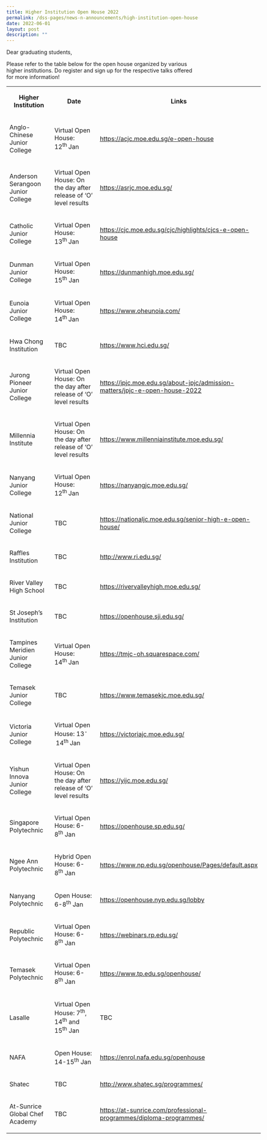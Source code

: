 ```yaml
---
title: Higher Institution Open House 2022
permalink: /dss-pages/news-n-announcements/high-institution-open-house-2022
date: 2022-06-01
layout: post
description: ""
---
```


<p>Dear graduating students,</p>
<p>Please refer to the table below for the open house organized&nbsp;by various higher institutions. Do register and sign up for the respective talks offered for more information!</p>
<table style="width: 666px;">
<tbody>
<tr>
<td style="width: 116.328px; text-align: center;">
<p><strong>Higher Institution</strong></p>
</td>
<td style="width: 141.5px; text-align: center;">
<p><strong>Date</strong></p>
</td>
<td style="width: 386.172px; text-align: center;">
<p><strong>Links</strong></p>
</td>
</tr>
<tr>
<td style="width: 116.328px;">
<p>Anglo-Chinese Junior College</p>
</td>
<td style="width: 141.5px;">
<p>Virtual Open House: 12<sup>th&nbsp;</sup>Jan</p>
</td>
<td style="width: 386.172px;">
<p><a href="https://acjc.moe.edu.sg/e-open-house">https://acjc.moe.edu.sg/e-open-house</a></p>
</td>
</tr>
<tr>
<td style="width: 116.328px;">
<p>Anderson Serangoon Junior College</p>
</td>
<td style="width: 141.5px;">
<p>Virtual Open House: On the day after release of &lsquo;O&rsquo; level results</p>
</td>
<td style="width: 386.172px;">
<p><a href="https://asrjc.moe.edu.sg/">https://asrjc.moe.edu.sg/</a></p>
</td>
</tr>
<tr>
<td style="width: 116.328px;">
<p>Catholic Junior College</p>
</td>
<td style="width: 141.5px;">
<p>Virtual Open House: 13<sup>th&nbsp;</sup>Jan</p>
</td>
<td style="width: 386.172px;">
<p><a href="https://cjc.moe.edu.sg/cjc/highlights/cjcs-e-open-house">https://cjc.moe.edu.sg/cjc/highlights/cjcs-e-open-house</a></p>
</td>
</tr>
<tr>
<td style="width: 116.328px;">
<p>Dunman Junior College</p>
</td>
<td style="width: 141.5px;">
<p>Virtual Open House: 15<sup>th</sup>&nbsp;Jan</p>
</td>
<td style="width: 386.172px;">
<p><a href="https://dunmanhigh.moe.edu.sg/">https://dunmanhigh.moe.edu.sg/</a></p>
</td>
</tr>
<tr>
<td style="width: 116.328px;">
<p>Eunoia Junior College</p>
</td>
<td style="width: 141.5px;">
<p>Virtual Open House: 14<sup>th&nbsp;</sup>Jan</p>
</td>
<td style="width: 386.172px;">
<p><a href="https://www.oheunoia.com/">https://www.oheunoia.com/</a></p>
</td>
</tr>
<tr>
<td style="width: 116.328px;">
<p>Hwa Chong Institution</p>
</td>
<td style="width: 141.5px;">
<p>TBC</p>
</td>
<td style="width: 386.172px;">
<p><a href="https://www.hci.edu.sg/">https://www.hci.edu.sg/</a></p>
</td>
</tr>
<tr>
<td style="width: 116.328px;">
<p>Jurong Pioneer Junior College</p>
</td>
<td style="width: 141.5px;">
<p>Virtual Open House: On the day after release of &lsquo;O&rsquo; level results</p>
</td>
<td style="width: 386.172px;">
<p><a href="https://jpjc.moe.edu.sg/about-jpjc/admission-matters/jpjc-e-open-house-2022">https://jpjc.moe.edu.sg/about-jpjc/admission-matters/jpjc-e-open-house-2022</a></p>
</td>
</tr>
<tr>
<td style="width: 116.328px;">
<p>Millennia Institute</p>
</td>
<td style="width: 141.5px;">
<p>Virtual Open House: On the day after release of &lsquo;O&rsquo; level results</p>
</td>
<td style="width: 386.172px;">
<p><a href="https://www.millenniainstitute.moe.edu.sg/">https://www.millenniainstitute.moe.edu.sg/</a></p>
</td>
</tr>
<tr>
<td style="width: 116.328px;">
<p>Nanyang Junior College</p>
</td>
<td style="width: 141.5px;">
<p>Virtual Open House: 12<sup>th&nbsp;</sup>Jan</p>
</td>
<td style="width: 386.172px;">
<p><a href="https://nanyangjc.moe.edu.sg/">https://nanyangjc.moe.edu.sg/</a></p>
</td>
</tr>
<tr>
<td style="width: 116.328px;">
<p>National Junior College</p>
</td>
<td style="width: 141.5px;">
<p>TBC</p>
</td>
<td style="width: 386.172px;">
<p><a href="https://nationaljc.moe.edu.sg/senior-high-e-open-house/">https://nationaljc.moe.edu.sg/senior-high-e-open-house/</a></p>
</td>
</tr>
<tr>
<td style="width: 116.328px;">
<p>Raffles Institution</p>
</td>
<td style="width: 141.5px;">
<p>TBC</p>
</td>
<td style="width: 386.172px;">
<p><a href="http://www.ri.edu.sg/">http://www.ri.edu.sg/</a></p>
</td>
</tr>
<tr>
<td style="width: 116.328px;">
<p>River Valley High School</p>
</td>
<td style="width: 141.5px;">
<p>TBC</p>
</td>
<td style="width: 386.172px;">
<p><a href="https://rivervalleyhigh.moe.edu.sg/">https://rivervalleyhigh.moe.edu.sg/</a></p>
</td>
</tr>
<tr>
<td style="width: 116.328px;">
<p>St Joseph&rsquo;s Institution</p>
</td>
<td style="width: 141.5px;">
<p>TBC</p>
</td>
<td style="width: 386.172px;">
<p><a href="https://openhouse.sji.edu.sg/">https://openhouse.sji.edu.sg/</a></p>
</td>
</tr>
<tr>
<td style="width: 116.328px;">
<p>Tampines Meridien Junior College</p>
</td>
<td style="width: 141.5px;">
<p>Virtual Open House: 14<sup>th&nbsp;</sup>Jan</p>
</td>
<td style="width: 386.172px;">
<p><a href="https://tmjc-oh.squarespace.com/">https://tmjc-oh.squarespace.com/</a></p>
</td>
</tr>
<tr>
<td style="width: 116.328px;">
<p>Temasek Junior College</p>
</td>
<td style="width: 141.5px;">
<p>TBC</p>
</td>
<td style="width: 386.172px;">
<p><a href="https://www.temasekjc.moe.edu.sg/">https://www.temasekjc.moe.edu.sg/</a></p>
</td>
</tr>
<tr>
<td style="width: 116.328px;">
<p>Victoria Junior College</p>
</td>
<td style="width: 141.5px;">
<p>Virtual Open House: 13<sup>-&nbsp;</sup>14<sup>th&nbsp;</sup>Jan</p>
</td>
<td style="width: 386.172px;">
<p><a href="https://victoriajc.moe.edu.sg/">https://victoriajc.moe.edu.sg/</a></p>
</td>
</tr>
<tr>
<td style="width: 116.328px;">
<p>Yishun Innova Junior College</p>
</td>
<td style="width: 141.5px;">
<p>Virtual Open House: On the day after release of &lsquo;O&rsquo; level results</p>
</td>
<td style="width: 386.172px;">
<p><a href="https://yijc.moe.edu.sg/">https://yijc.moe.edu.sg/</a></p>
</td>
</tr>
<tr>
<td style="width: 116.328px;">
<p>Singapore Polytechnic</p>
</td>
<td style="width: 141.5px;">
<p>Virtual Open House: 6-8<sup>th</sup>&nbsp;Jan</p>
</td>
<td style="width: 386.172px;">
<p><a href="https://openhouse.sp.edu.sg/">https://openhouse.sp.edu.sg/</a></p>
</td>
</tr>
<tr>
<td style="width: 116.328px;">
<p>Ngee Ann Polytechnic</p>
</td>
<td style="width: 141.5px;">
<p>Hybrid Open House: 6-8<sup>th</sup>&nbsp;Jan</p>
</td>
<td style="width: 386.172px;">
<p><a href="https://www.np.edu.sg/openhouse/Pages/default.aspx">https://www.np.edu.sg/openhouse/Pages/default.aspx</a></p>
</td>
</tr>
<tr>
<td style="width: 116.328px;">
<p>Nanyang Polytechnic</p>
</td>
<td style="width: 141.5px;">
<p>Open House: 6-8<sup>th</sup>&nbsp;Jan</p>
</td>
<td style="width: 386.172px;">
<p><a href="https://openhouse.nyp.edu.sg/lobby">https://openhouse.nyp.edu.sg/lobby</a></p>
</td>
</tr>
<tr>
<td style="width: 116.328px;">
<p>Republic Polytechnic</p>
</td>
<td style="width: 141.5px;">
<p>Virtual Open House: 6-8<sup>th</sup>&nbsp;Jan</p>
</td>
<td style="width: 386.172px;">
<p><a href="https://webinars.rp.edu.sg/">https://webinars.rp.edu.sg/</a></p>
</td>
</tr>
<tr>
<td style="width: 116.328px;">
<p>Temasek Polytechnic</p>
</td>
<td style="width: 141.5px;">
<p>Virtual Open House: 6-8<sup>th</sup>&nbsp;Jan</p>
</td>
<td style="width: 386.172px;">
<p><a href="https://www.tp.edu.sg/openhouse/">https://www.tp.edu.sg/openhouse/</a></p>
</td>
</tr>
<tr>
<td style="width: 116.328px;">
<p>Lasalle</p>
</td>
<td style="width: 141.5px;">
<p>Virtual Open House: 7<sup>th</sup>, 14<sup>th</sup>&nbsp;and 15<sup>th</sup>&nbsp;Jan</p>
</td>
<td style="width: 386.172px;">
<p>TBC</p>
</td>
</tr>
<tr>
<td style="width: 116.328px;">
<p>NAFA</p>
</td>
<td style="width: 141.5px;">
<p>Open House: 14-15<sup>th</sup>&nbsp;Jan</p>
</td>
<td style="width: 386.172px;">
<p><a href="https://enrol.nafa.edu.sg/openhouse">https://enrol.nafa.edu.sg/openhouse</a></p>
</td>
</tr>
<tr>
<td style="width: 116.328px;">
<p>Shatec</p>
</td>
<td style="width: 141.5px;">
<p>TBC</p>
</td>
<td style="width: 386.172px;">
<p><a href="http://www.shatec.sg/programmes/">http://www.shatec.sg/programmes/</a></p>
</td>
</tr>
<tr>
<td style="width: 116.328px;">
<p>At-Sunrice Global Chef Academy</p>
</td>
<td style="width: 141.5px;">
<p>TBC</p>
</td>
<td style="width: 386.172px;">
<p><a href="https://at-sunrice.com/professional-programmes/diploma-programmes/">https://at-sunrice.com/professional-programmes/diploma-programmes/</a></p>
</td>
</tr>
</tbody>
</table>
